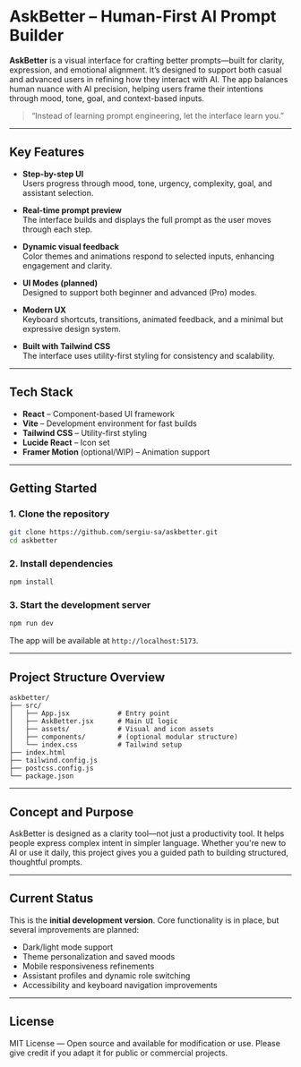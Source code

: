 # AskBetter – Human-First AI Prompt Builder

**AskBetter** is a visual interface for crafting better prompts—built for clarity, expression, and emotional alignment. It’s designed to support both casual and advanced users in refining how they interact with AI. The app balances human nuance with AI precision, helping users frame their intentions through mood, tone, goal, and context-based inputs.

> “Instead of learning prompt engineering, let the interface learn you.”

---

## Key Features

- **Step-by-step UI**  
  Users progress through mood, tone, urgency, complexity, goal, and assistant selection.

- **Real-time prompt preview**  
  The interface builds and displays the full prompt as the user moves through each step.

- **Dynamic visual feedback**  
  Color themes and animations respond to selected inputs, enhancing engagement and clarity.

- **UI Modes (planned)**  
  Designed to support both beginner and advanced (Pro) modes.

- **Modern UX**  
  Keyboard shortcuts, transitions, animated feedback, and a minimal but expressive design system.

- **Built with Tailwind CSS**  
  The interface uses utility-first styling for consistency and scalability.

---

## Tech Stack

- **React** – Component-based UI framework  
- **Vite** – Development environment for fast builds  
- **Tailwind CSS** – Utility-first styling  
- **Lucide React** – Icon set  
- **Framer Motion** (optional/WIP) – Animation support

---

## Getting Started

### 1. Clone the repository

```bash
git clone https://github.com/sergiu-sa/askbetter.git
cd askbetter
```

### 2. Install dependencies

```bash
npm install
```

### 3. Start the development server

```bash
npm run dev
```

The app will be available at `http://localhost:5173`.

---

## Project Structure Overview

```
askbetter/
├── src/
│   ├── App.jsx            # Entry point
│   ├── AskBetter.jsx      # Main UI logic
│   ├── assets/            # Visual and icon assets
│   ├── components/        # (optional modular structure)
│   └── index.css          # Tailwind setup
├── index.html
├── tailwind.config.js
├── postcss.config.js
└── package.json
```

---

## Concept and Purpose

AskBetter is designed as a clarity tool—not just a productivity tool. It helps people express complex intent in simpler language. Whether you're new to AI or use it daily, this project gives you a guided path to building structured, thoughtful prompts.

---

## Current Status

This is the **initial development version**. Core functionality is in place, but several improvements are planned:

- Dark/light mode support  
- Theme personalization and saved moods  
- Mobile responsiveness refinements  
- Assistant profiles and dynamic role switching  
- Accessibility and keyboard navigation improvements

---

## License

MIT License — Open source and available for modification or use. Please give credit if you adapt it for public or commercial projects.
